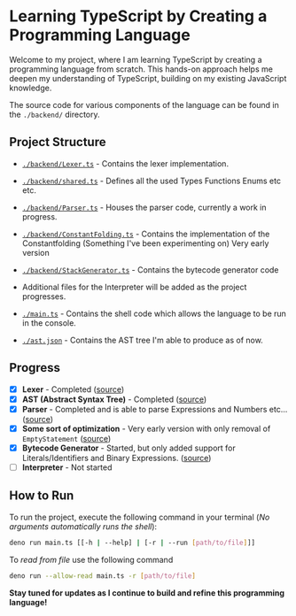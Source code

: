 # Learning TypeScript by Creating a Programming Language

Welcome to my project, where I am learning TypeScript by creating a programming language from scratch. This hands-on approach helps me deepen my understanding of TypeScript, building on my existing JavaScript knowledge.

The source code for various components of the language can be found in the `./backend/` directory.

## Project Structure

- [`./backend/Lexer.ts`](./backend/Lexer.ts) - Contains the lexer implementation.
- [`./backend/shared.ts`](./backend/shared.ts) - Defines all the used Types Functions Enums etc etc.
- [`./backend/Parser.ts`](./backend/Parser.ts) - Houses the parser code, currently a work in progress.
- [`./backend/ConstantFolding.ts`](./backend/ConstantFolding.ts) - Contains the implementation of the Constantfolding (Something I've been experimenting on) Very early version
- [`./backend/StackGenerator.ts`](./backend/BytecodeGenerator.ts) - Contains the bytecode generator code
- Additional files for the Interpreter will be added as the project progresses.

- [`./main.ts`](./main.ts) - Contains the shell code which allows the language to be run in the console.
- [`./ast.json`](./ast.json) - Contains the AST tree I'm able to produce as of now.

## Progress

- [x] **Lexer** - Completed ([source](./backend/Lexer.ts))
- [x] **AST (Abstract Syntax Tree)** - Completed ([source](./backend/shared.ts))
- [x] **Parser** - Completed and is able to parse Expressions and Numbers etc... ([source](./backend/Parser.ts))
- [x] **Some sort of optimization** - Very early version with only removal of `EmptyStatement` ([source](./backend/ConstantFolding.ts))
- [x] **Bytecode Generator** - Started, but only added support for Literals/Identifiers and Binary Expressions. ([source](./backend/BytecodeGenerator.ts))
- [ ] **Interpreter** - Not started

## How to Run

To run the project, execute the following command in your terminal (*No arguments automatically runs the shell*):

```bash
deno run main.ts [[-h | --help] | [-r | --run [path/to/file]]]
```

To *read from file* use the following command

```bash
deno run --allow-read main.ts -r [path/to/file]
```

**Stay tuned for updates as I continue to build and refine this programming language!**
